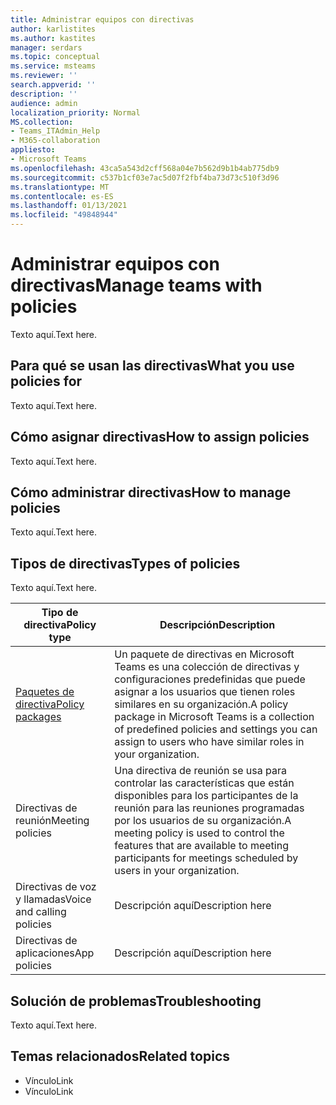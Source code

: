 ```yaml
---
title: Administrar equipos con directivas
author: karlistites
ms.author: kastites
manager: serdars
ms.topic: conceptual
ms.service: msteams
ms.reviewer: ''
search.appverid: ''
description: ''
audience: admin
localization_priority: Normal
MS.collection:
- Teams_ITAdmin_Help
- M365-collaboration
appliesto:
- Microsoft Teams
ms.openlocfilehash: 43ca5a543d2cff568a04e7b562d9b1b4ab775db9
ms.sourcegitcommit: c537b1cf03e7ac5d07f2fbf4ba73d73c510f3d96
ms.translationtype: MT
ms.contentlocale: es-ES
ms.lasthandoff: 01/13/2021
ms.locfileid: "49848944"
---
```

# <a name="manage-teams-with-policies"></a><span data-ttu-id="82ac8-102">Administrar equipos con directivas</span><span class="sxs-lookup"><span data-stu-id="82ac8-102">Manage teams with policies</span></span>

<span data-ttu-id="82ac8-103">Texto aquí.</span><span class="sxs-lookup"><span data-stu-id="82ac8-103">Text here.</span></span>

## <a name="what-you-use-policies-for"></a><span data-ttu-id="82ac8-104">Para qué se usan las directivas</span><span class="sxs-lookup"><span data-stu-id="82ac8-104">What you use policies for</span></span>

<span data-ttu-id="82ac8-105">Texto aquí.</span><span class="sxs-lookup"><span data-stu-id="82ac8-105">Text here.</span></span>

## <a name="how-to-assign-policies"></a><span data-ttu-id="82ac8-106">Cómo asignar directivas</span><span class="sxs-lookup"><span data-stu-id="82ac8-106">How to assign policies</span></span>

<span data-ttu-id="82ac8-107">Texto aquí.</span><span class="sxs-lookup"><span data-stu-id="82ac8-107">Text here.</span></span>

## <a name="how-to-manage-policies"></a><span data-ttu-id="82ac8-108">Cómo administrar directivas</span><span class="sxs-lookup"><span data-stu-id="82ac8-108">How to manage policies</span></span>

<span data-ttu-id="82ac8-109">Texto aquí.</span><span class="sxs-lookup"><span data-stu-id="82ac8-109">Text here.</span></span>

## <a name="types-of-policies"></a><span data-ttu-id="82ac8-110">Tipos de directivas</span><span class="sxs-lookup"><span data-stu-id="82ac8-110">Types of policies</span></span>

<span data-ttu-id="82ac8-111">Texto aquí.</span><span class="sxs-lookup"><span data-stu-id="82ac8-111">Text here.</span></span>

<span data-ttu-id="82ac8-112">Tipo de directiva</span><span class="sxs-lookup"><span data-stu-id="82ac8-112">Policy type</span></span> | <span data-ttu-id="82ac8-113">Descripción</span><span class="sxs-lookup"><span data-stu-id="82ac8-113">Description</span></span>
------------|------------
[<span data-ttu-id="82ac8-114">Paquetes de directiva</span><span class="sxs-lookup"><span data-stu-id="82ac8-114">Policy packages</span></span>](https://docs.microsoft.com/microsoftteams/manage-policy-packages) | <span data-ttu-id="82ac8-115">Un paquete de directivas en Microsoft Teams es una colección de directivas y configuraciones predefinidas que puede asignar a los usuarios que tienen roles similares en su organización.</span><span class="sxs-lookup"><span data-stu-id="82ac8-115">A policy package in Microsoft Teams is a collection of predefined policies and settings you can assign to users who have similar roles in your organization.</span></span>
<span data-ttu-id="82ac8-116">Directivas de reunión</span><span class="sxs-lookup"><span data-stu-id="82ac8-116">Meeting policies</span></span> | <span data-ttu-id="82ac8-117">Una directiva de reunión se usa para controlar las características que están disponibles para los participantes de la reunión para las reuniones programadas por los usuarios de su organización.</span><span class="sxs-lookup"><span data-stu-id="82ac8-117">A meeting policy is used to control the features that are available to meeting participants for meetings scheduled by users in your organization.</span></span>
<span data-ttu-id="82ac8-118">Directivas de voz y llamadas</span><span class="sxs-lookup"><span data-stu-id="82ac8-118">Voice and calling policies</span></span> | <span data-ttu-id="82ac8-119">Descripción aquí</span><span class="sxs-lookup"><span data-stu-id="82ac8-119">Description here</span></span>
<span data-ttu-id="82ac8-120">Directivas de aplicaciones</span><span class="sxs-lookup"><span data-stu-id="82ac8-120">App policies</span></span> | <span data-ttu-id="82ac8-121">Descripción aquí</span><span class="sxs-lookup"><span data-stu-id="82ac8-121">Description here</span></span>

## <a name="troubleshooting"></a><span data-ttu-id="82ac8-122">Solución de problemas</span><span class="sxs-lookup"><span data-stu-id="82ac8-122">Troubleshooting</span></span>

<span data-ttu-id="82ac8-123">Texto aquí.</span><span class="sxs-lookup"><span data-stu-id="82ac8-123">Text here.</span></span>

## <a name="related-topics"></a><span data-ttu-id="82ac8-124">Temas relacionados</span><span class="sxs-lookup"><span data-stu-id="82ac8-124">Related topics</span></span>

* <span data-ttu-id="82ac8-125">Vínculo</span><span class="sxs-lookup"><span data-stu-id="82ac8-125">Link</span></span>
* <span data-ttu-id="82ac8-126">Vínculo</span><span class="sxs-lookup"><span data-stu-id="82ac8-126">Link</span></span>
